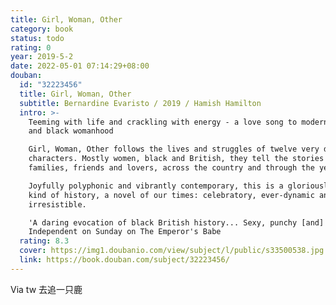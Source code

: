```yaml
---
title: Girl, Woman, Other
category: book
status: todo
rating: 0
year: 2019-5-2
date: 2022-05-01 07:14:29+08:00
douban:
  id: "32223456"
  title: Girl, Woman, Other
  subtitle: Bernardine Evaristo / 2019 / Hamish Hamilton
  intro: >-
    Teeming with life and crackling with energy - a love song to modern Britain
    and black womanhood

    Girl, Woman, Other follows the lives and struggles of twelve very different
    characters. Mostly women, black and British, they tell the stories of their
    families, friends and lovers, across the country and through the years.

    Joyfully polyphonic and vibrantly contemporary, this is a gloriously new
    kind of history, a novel of our times: celebratory, ever-dynamic and utterly
    irresistible.

    'A daring evocation of black British history... Sexy, punchy [and] fresh'
    Independent on Sunday on The Emperor's Babe
  rating: 8.3
  cover: https://img1.doubanio.com/view/subject/l/public/s33500538.jpg
  link: https://book.douban.com/subject/32223456/
---
```


Via tw 去追一只鹿
